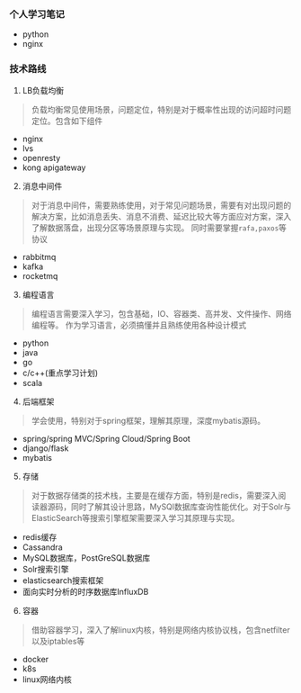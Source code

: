 ### 个人学习笔记
- python
- nginx

### 技术路线
1. LB负载均衡
> 负载均衡常见使用场景，问题定位，特别是对于概率性出现的访问超时问题定位。包含如下组件
- nginx
- lvs
- openresty
- kong apigateway
2. 消息中间件
> 对于消息中间件，需要熟练使用，对于常见问题场景，需要有对出现问题的解决方案，比如消息丢失、消息不消费、延迟比较大等方面应对方案，深入了解数据落盘，出现分区等场景原理与实现。
同时需要掌握```rafa,paxos```等协议
- rabbitmq
- kafka
- rocketmq
3. 编程语言
> 编程语言需要深入学习，包含基础，IO、容器类、高并发、文件操作、网络编程等。 作为学习语言，必须搞懂并且熟练使用各种设计模式

- python
- java
- go
- c/c++(重点学习计划)
- scala

4. 后端框架
> 学会使用，特别对于spring框架，理解其原理，深度mybatis源码。

- spring/spring MVC/Spring Cloud/Spring Boot
- django/flask
- mybatis

5. 存储
> 对于数据存储类的技术栈，主要是在缓存方面，特别是redis，需要深入阅读器源码，同时了解其设计思路，MySQl数据库查询性能优化。对于Solr与ElasticSearch等搜索引擎框架需要深入学习其原理与实现。
- redis缓存
- Cassandra
- MySQL数据库，PostGreSQL数据库
- Solr搜索引擎
- elasticsearch搜索框架
- 面向实时分析的时序数据库InfluxDB

6. 容器
> 借助容器学习，深入了解linux内核，特别是网络内核协议栈，包含netfilter以及iptables等
- docker
- k8s
- linux网络内核